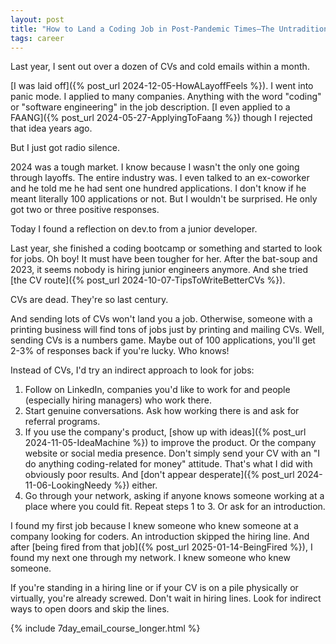 ```yaml
---
layout: post
title: "How to Land a Coding Job in Post-Pandemic Times—The Untraditional Way"
tags: career
---
```


Last year, I sent out over a dozen of CVs and cold emails within a month.

[I was laid off]({% post_url 2024-12-05-HowALayoffFeels %}). I went into panic mode. I applied to many companies. Anything with the word "coding" or "software engineering" in the job description. [I even applied to a FAANG]({% post_url 2024-05-27-ApplyingToFaang %}) though I rejected that idea years ago.

But I just got radio silence.

2024 was a tough market. I know because I wasn't the only one going through layoffs. The entire industry was. I even talked to an ex-coworker and he told me he had sent one hundred applications. I don't know if he meant literally 100 applications or not. But I wouldn't be surprised. He only got two or three positive responses.

Today I found a reflection on dev.to from a junior developer.

Last year, she finished a coding bootcamp or something and started to look for jobs. Oh boy! It must have been tougher for her. After the bat-soup and 2023, it seems nobody is hiring junior engineers anymore. And she tried [the CV route]({% post_url 2024-10-07-TipsToWriteBetterCVs %}).

CVs are dead. They're so last century.

And sending lots of CVs won't land you a job. Otherwise, someone with a printing business will find tons of jobs just by printing and mailing CVs. Well, sending CVs is a numbers game. Maybe out of 100 applications, you'll get 2-3% of responses back if you're lucky. Who knows!

Instead of CVs, I'd try an indirect approach to look for jobs:

1. Follow on LinkedIn, companies you'd like to work for and people (especially hiring managers) who work there.
2. Start genuine conversations. Ask how working there is and ask for referral programs.
3. If you use the company's product, [show up with ideas]({% post_url 2024-11-05-IdeaMachine %}) to improve the product. Or the company website or social media presence. Don't simply send your CV with an "I do anything coding-related for money" attitude. That's what I did with obviously poor results. And [don't appear desperate]({% post_url 2024-11-06-LookingNeedy %}) either.
4. Go through your network, asking if anyone knows someone working at a place where you could fit. Repeat steps 1 to 3. Or ask for an introduction.

I found my first job because I knew someone who knew someone at a company looking for coders. An introduction skipped the hiring line. And after [being fired from that job]({% post_url 2025-01-14-BeingFired %}), I found my next one through my network. I knew someone who knew someone.

If you're standing in a hiring line or if your CV is on a pile physically or virtually, you're already screwed. Don't wait in hiring lines. Look for indirect ways to open doors and skip the lines.

{% include 7day_email_course_longer.html %}
